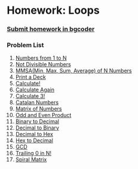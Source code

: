 Homework: Loops
===============

### [Submit homework in bgcoder](http://bgcoder.com/Contests/312/CSharp-Fundamentals-06-Loops)

### Problem List

1. [Numbers from 1 to N](https://github.com/de3ka/TelerikAcademy/blob/master/Telerik%20-%20CSharp%20Basics%20-%20Homeworks/06.%20Loops/Loops-Homework/Problem%2001.%20NumbersFrom1ToN/README.md)
1. [Not Divisible Numbers](https://github.com/de3ka/TelerikAcademy/blob/master/Telerik%20-%20CSharp%20Basics%20-%20Homeworks/06.%20Loops/Loops-Homework/Problem%2002.%20NumbersNotDivisibleBy3And7/README.md)
1. [MMSA(Min, Max, Sum, Average) of N Numbers](https://github.com/de3ka/TelerikAcademy/blob/master/Telerik%20-%20CSharp%20Basics%20-%20Homeworks/06.%20Loops/Loops-Homework/Problem%2003.%20MinMaxSumAndAverageOfNNumbers/README.md)
1. [Print a Deck](https://github.com/de3ka/TelerikAcademy/blob/master/Telerik%20-%20CSharp%20Basics%20-%20Homeworks/06.%20Loops/Loops-Homework/Problem%2004.%20PrintADeck/README.md)
1. [Calculate!](https://github.com/de3ka/TelerikAcademy/blob/master/Telerik%20-%20CSharp%20Basics%20-%20Homeworks/06.%20Loops/Loops-Homework/Problem%2005.%20Calculate/README.md)
1. [Calculate Again](https://github.com/de3ka/TelerikAcademy/blob/master/Telerik%20-%20CSharp%20Basics%20-%20Homeworks/06.%20Loops/Loops-Homework/Problem%2006.%20CalculateAgain/README.md)
1. [Calculate 3!](https://github.com/de3ka/TelerikAcademy/blob/master/Telerik%20-%20CSharp%20Basics%20-%20Homeworks/06.%20Loops/Loops-Homework/Problem%2007.%20Calculate3/README.md)
1. [Catalan Numbers](https://github.com/de3ka/TelerikAcademy/blob/master/Telerik%20-%20CSharp%20Basics%20-%20Homeworks/06.%20Loops/Loops-Homework/Problem%2008.%20CatalanNumbers/README.md)
1. [Matrix of Numbers](https://github.com/de3ka/TelerikAcademy/blob/master/Telerik%20-%20CSharp%20Basics%20-%20Homeworks/06.%20Loops/Loops-Homework/Problem%2009.%20MatrixOfNumbers/README.md)
1. [Odd and Even Product](https://github.com/de3ka/TelerikAcademy/blob/master/Telerik%20-%20CSharp%20Basics%20-%20Homeworks/06.%20Loops/Loops-Homework/Problem%2010.%20OddAndEvenProduct/README.md)
1. [Binary to Decimal](https://github.com/de3ka/TelerikAcademy/blob/master/Telerik%20-%20CSharp%20Basics%20-%20Homeworks/06.%20Loops/Loops-Homework/Problem%2011.%20BinaryToDecimal/README.md)
1. [Decimal to Binary](https://github.com/de3ka/TelerikAcademy/blob/master/Telerik%20-%20CSharp%20Basics%20-%20Homeworks/06.%20Loops/Loops-Homework/Problem%2012.%20DecimalToBinary/README.md)
1. [Decimal to Hex](https://github.com/de3ka/TelerikAcademy/blob/master/Telerik%20-%20CSharp%20Basics%20-%20Homeworks/06.%20Loops/Loops-Homework/Problem%2013.%20DecimalToHex/README.md)
1. [Hex to Decimal](https://github.com/de3ka/TelerikAcademy/blob/master/Telerik%20-%20CSharp%20Basics%20-%20Homeworks/06.%20Loops/Loops-Homework/Problem%2014.%20HexToDecimal/README.md)
1. [GCD](https://github.com/de3ka/TelerikAcademy/blob/master/Telerik%20-%20CSharp%20Basics%20-%20Homeworks/06.%20Loops/Loops-Homework/Problem%2015.%20GCD/README.md)
1. [Trailing 0 in N!](https://github.com/de3ka/TelerikAcademy/blob/master/Telerik%20-%20CSharp%20Basics%20-%20Homeworks/06.%20Loops/Loops-Homework/Problem%2016.%20TraillingZeroInN/README.md)
1. [Spiral Matrix](https://github.com/de3ka/TelerikAcademy/blob/master/Telerik%20-%20CSharp%20Basics%20-%20Homeworks/06.%20Loops/Loops-Homework/Problem%2017.%20SpiralMatrix/README.md)
